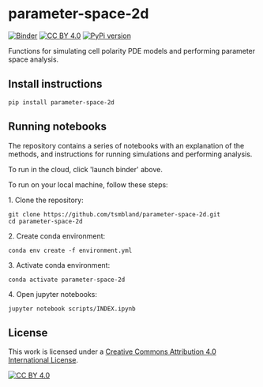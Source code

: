 # parameter-space-2d

[![Binder](https://mybinder.org/badge_logo.svg)](https://mybinder.org/v2/gh/tsmbland/parameter-space/HEAD?filepath=%2Fscripts/INDEX.ipynb)
[![CC BY 4.0][cc-by-shield]][cc-by]
[![PyPi version](https://badgen.net/pypi/v/parameter-space/)](https://pypi.org/project/parameter-space)

Functions for simulating cell polarity PDE models and performing parameter space analysis.

## Install instructions

    pip install parameter-space-2d

## Running notebooks

The repository contains a series of notebooks with an explanation of the methods, and instructions for running
simulations and performing analysis. 

To run in the cloud, click 'launch binder' above.

To run on your local machine, follow these steps:

&#8291;1. Clone the repository:

    git clone https://github.com/tsmbland/parameter-space-2d.git
    cd parameter-space-2d

&#8291;2. Create conda environment:

    conda env create -f environment.yml

&#8291;3. Activate conda environment:

    conda activate parameter-space-2d

&#8291;4. Open jupyter notebooks:

    jupyter notebook scripts/INDEX.ipynb


## License

This work is licensed under a
[Creative Commons Attribution 4.0 International License][cc-by].

[![CC BY 4.0][cc-by-image]][cc-by]

[cc-by]: http://creativecommons.org/licenses/by/4.0/

[cc-by-image]: https://i.creativecommons.org/l/by/4.0/88x31.png

[cc-by-shield]: https://img.shields.io/badge/License-CC%20BY%204.0-lightgrey.svg

